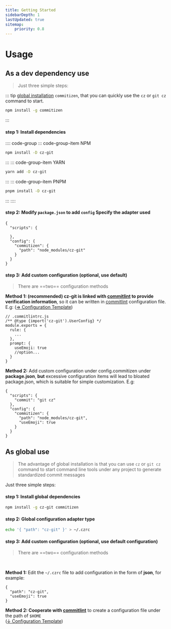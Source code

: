 ```yaml
---
title: Getting Started
sidebarDepth: 1
lastUpdated: true
sitemap:
    priority: 0.8
---
```


# Usage

## As a dev dependency use

> Just three simple steps:

::: tip
[global installation](#as-global-use) `commitizen`, that you can quickly use the `cz` or `git cz` command to start.

```bash
npm install -g commitizen
```

:::

#### step 1: Install dependencies

:::: code-group
::: code-group-item NPM

```bash
npm install -D cz-git
```

:::
::: code-group-item YARN

```bash
yarn add -D cz-git
```

:::
::: code-group-item PNPM

```bash
pnpm install -D cz-git
```

:::
::::

#### step 2: Modify `package.json` to add `config` Specify the adapter used

```json{5-9}
{
  "scripts": {

  },
  "config": {
    "commitizen": {
      "path": "node_modules/cz-git"
    }
  }
}
```

#### step 3: Add custom configuration (optional, use default)

> There are ==two== configuration methods

**Method 1: (recommended) cz-git is linked with [commitlint](https://github.com/conventional-changelog/commitlint) to provide verification information**, so it can be written in [commitlint](https://github.com/conventional-changelog/commitlint#config) configuration file. <br> E.g: ([⇒ Configuration Template](/config/#configure-template))

```js{2,7,8,9,10}
// .commitlintrc.js
/** @type {import('cz-git').UserConfig} */
module.exports = {
  rule: {
    ...
  },
  prompt: {
    useEmoji: true
    //option...
  }
}
```

**Method 2:** Add custom configuration under config.commitizen under **package.json**, **but** excessive configuration items will lead to bloated package.json, which is suitable for simple customization. E.g:

```json{8}
{
  "scripts": {
    "commit": "git cz"
  },
  "config": {
    "commitizen": {
      "path": "node_modules/cz-git",
      "useEmoji": true
    }
  }
}
```

## As global use
> The advantage of global installation is that you can use `cz` or `git cz` command to start command line tools under any project to generate standardized commit messages

Just three simple steps:

#### step 1: Install global dependencies

```bash
npm install -g cz-git commitizen
```

#### step 2: Global configuration adapter type

```bash
echo '{ "path": "cz-git" }' > ~/.czrc
```

#### step 3: Add custom configuration (optional, use default configuration)
>  There are ==two== configuration methods
<br>

**Method 1:** Edit the `~/.czrc` file to add configuration in the form of **json**, for example:
```json{3}
{
  "path": "cz-git",
  "useEmoji": true
}
```

**Method 2: Cooperate with [commitlint](https://github.com/conventional-changelog/commitlint)** to create a configuration file under the path of `$HOME` <br>([↓ Configuration Template](/config/#configure-template))
